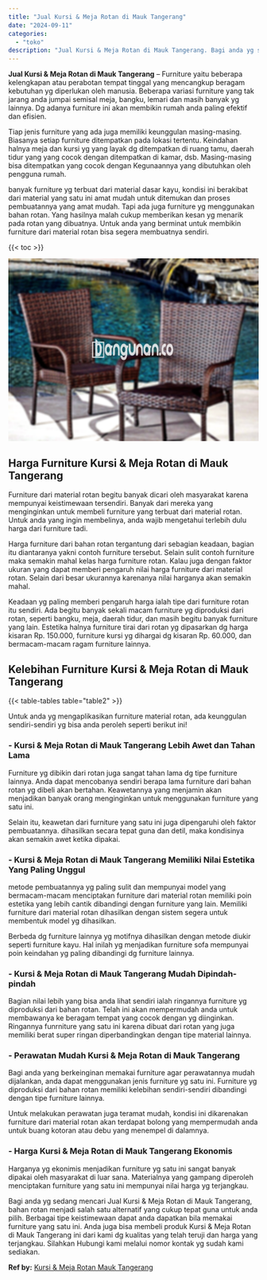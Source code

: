 ```yaml
---
title: "Jual Kursi & Meja Rotan di Mauk Tangerang"
date: "2024-09-11"
categories: 
  - "toko"
description: "Jual Kursi & Meja Rotan di Mauk Tangerang. Bagi anda yg sedang mencari Jual Kursi & Meja Rotan di Mauk Tangerang, bahan rotan menjadi salah satu alternatif y..."
---
```


**Jual Kursi & Meja Rotan di Mauk Tangerang** – Furniture yaitu beberapa kelengkapan atau perabotan tempat tinggal yang mencangkup beragam kebutuhan yg diperlukan oleh manusia. Beberapa variasi furniture yang tak jarang anda jumpai semisal meja, bangku, lemari dan masih banyak yg lainnya. Dg adanya furniture ini akan membikin rumah anda paling efektif dan efisien.

Tiap jenis furniture yang ada juga memiliki keunggulan masing-masing. Biasanya setiap furniture ditempatkan pada lokasi tertentu. Keindahan halnya meja dan kursi yg yang layak dg ditempatkan di ruang tamu, daerah tidur yang yang cocok dengan ditempatkan di kamar, dsb. Masing-masing bisa ditempatkan yang cocok dengan Kegunaannya yang dibutuhkan oleh pengguna rumah.

banyak furniture yg terbuat dari material dasar kayu, kondisi ini berakibat dari material yang satu ini amat mudah untuk ditemukan dan proses pembuatannya yang amat mudah. Tapi ada juga furniture yg menggunakan bahan rotan. Yang hasilnya malah cukup memberikan kesan yg menarik pada rotan yang dibuatnya. Untuk anda yang berminat untuk membikin furniture dari material rotan bisa segera membuatnya sendiri.

{{< toc >}}

![Jual Kursi & Meja Rotan di Mauk Tangerang](/images/kursi-meja-rotan-murah43.png)

## Harga Furniture Kursi & Meja Rotan di Mauk Tangerang

Furniture dari material rotan begitu banyak dicari oleh masyarakat karena mempunyai keistimewaan tersendiri. Banyak dari mereka yang menginginkan untuk membeli furniture yang terbuat dari material rotan. Untuk anda yang ingin membelinya, anda wajib mengetahui terlebih dulu harga dari furniture tadi.

Harga furniture dari bahan rotan tergantung dari sebagian keadaan, bagian itu diantaranya yakni contoh furniture tersebut. Selain sulit contoh furniture maka semakin mahal kelas harga furniture rotan. Kalau juga dengan faktor ukuran yang dapat memberi pengaruh nilai harga furniture dari material rotan. Selain dari besar ukurannya karenanya nilai harganya akan semakin mahal.

Keadaan yg paling memberi pengaruh harga ialah tipe dari furniture rotan itu sendiri. Ada begitu banyak sekali macam furniture yg diproduksi dari rotan, seperti bangku, meja, daerah tidur, dan masih begitu banyak furniture yang lain. Estetika halnya furniture tirai dari rotan yg dipasarkan dg harga kisaran Rp. 150.000, furniture kursi yg dihargai dg kisaran Rp. 60.000, dan bermacam-macam ragam furniture lainnya.

## Kelebihan Furniture Kursi & Meja Rotan di Mauk Tangerang

{{< table-tables table="table2" >}}

Untuk anda yg mengaplikasikan furniture material rotan, ada keunggulan sendiri-sendiri yg bisa anda peroleh seperti berikut ini!

### \- Kursi & Meja Rotan di Mauk Tangerang Lebih Awet dan Tahan Lama

Furniture yg dibikin dari rotan juga sangat tahan lama dg tipe furniture lainnya. Anda dapat mencobanya sendiri berapa lama furniture dari bahan rotan yg dibeli akan bertahan. Keawetannya yang menjamin akan menjadikan banyak orang menginginkan untuk menggunakan furniture yang satu ini.

Selain itu, keawetan dari furniture yang satu ini juga dipengaruhi oleh faktor pembuatannya. dihasilkan secara tepat guna dan detil, maka kondisinya akan semakin awet ketika dipakai.

### \- Kursi & Meja Rotan di Mauk Tangerang Memiliki Nilai Estetika Yang Paling Unggul

metode pembuatannya yg paling sulit dan mempunyai model yang bermacam-macam menciptakan furniture dari material rotan memiliki poin estetika yang lebih cantik dibandingi dengan furniture yang lain. Memiliki furniture dari material rotan dihasilkan dengan sistem segera untuk membentuk model yg dihasilkan.

Berbeda dg furniture lainnya yg motifnya dihasilkan dengan metode diukir seperti furniture kayu. Hal inilah yg menjadikan furniture sofa mempunyai poin keindahan yg paling dibandingi dg furniture lainnya.

### \- Kursi & Meja Rotan di Mauk Tangerang Mudah Dipindah-pindah

Bagian nilai lebih yang bisa anda lihat sendiri ialah ringannya furniture yg diproduksi dari bahan rotan. Telah ini akan mempermudah anda untuk membawanya ke beragam tempat yang cocok dengan yg diinginkan. Ringannya funrniture yang satu ini karena dibuat dari rotan yang juga memiliki berat super ringan diperbandingkan dengan tipe material lainnya.

### \- Perawatan Mudah Kursi & Meja Rotan di Mauk Tangerang

Bagi anda yang berkeinginan memakai furniture agar perawatannya mudah dijalankan, anda dapat menggunakan jenis furniture yg satu ini. Furniture yg diproduksi dari bahan rotan memiliki kelebihan sendiri-sendiri dibandingi dengan tipe furniture lainnya.

Untuk melakukan perawatan juga teramat mudah, kondisi ini dikarenakan furniture dari material rotan akan terdapat bolong yang mempermudah anda untuk buang kotoran atau debu yang menempel di dalamnya.

### \- Harga Kursi & Meja Rotan di Mauk Tangerang Ekonomis

Harganya yg ekonimis menjadikan furniture yg satu ini sangat banyak dipakai oleh masyarakat di luar sana. Materialnya yang gampang diperoleh menciptakan furniture yang satu ini mempunyai nilai harga yg terjangkau.

Bagi anda yg sedang mencari Jual Kursi & Meja Rotan di Mauk Tangerang, bahan rotan menjadi salah satu alternatif yang cukup tepat guna untuk anda pilih. Berbagai tipe keistimewaan dapat anda dapatkan bila memakai furniture yang satu ini. Anda juga bisa membeli produk Kursi & Meja Rotan di Mauk Tangerang ini dari kami dg kualitas yang telah teruji dan harga yang terjangkau. Silahkan Hubungi kami melalui nomor kontak yg sudah kami sediakan.

**Ref by:** [Kursi & Meja Rotan Mauk Tangerang](https://id.wikipedia.org/wiki/Kursi)
